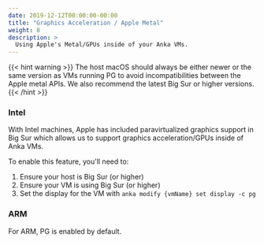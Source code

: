 ```yaml
---
date: 2019-12-12T00:00:00-00:00
title: "Graphics Acceleration / Apple Metal"
weight: 8
description: >
  Using Apple's Metal/GPUs inside of your Anka VMs.
---
```


{{< hint warning >}}
The host macOS should always be either newer or the same version as VMs running PG to avoid incompatibilities between the Apple metal APIs. We also recommend the latest Big Sur or higher versions.
{{< /hint >}}

### Intel

With Intel machines, Apple has included paravirtualized graphics support in Big Sur which allows us to support graphics acceleration/GPUs inside of Anka VMs.

To enable this feature, you'll need to:

1. Ensure your host is Big Sur (or higher)
2. Ensure your VM is using Big Sur (or higher)
3. Set the display for the VM with `anka modify {vmName} set display -c pg`

### ARM

For ARM, PG is enabled by default.
